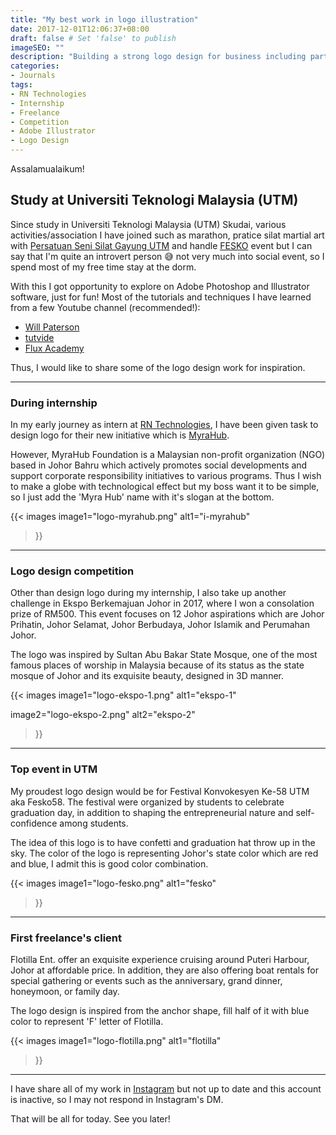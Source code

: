 ```yaml
---
title: "My best work in logo illustration"
date: 2017-12-01T12:06:37+08:00
draft: false # Set 'false' to publish
imageSEO: ""
description: "Building a strong logo design for business including participating in competition and event"
categories:
- Journals
tags:
- RN Technologies
- Internship
- Freelance
- Competition
- Adobe Illustrator
- Logo Design
---
```


Assalamualaikum!

## Study at Universiti Teknologi Malaysia (UTM)

Since study in Universiti Teknologi Malaysia (UTM) Skudai, various activities/association I have joined such as marathon, pratice silat martial art with [Persatuan Seni Silat Gayung UTM](https://www.facebook.com/pssgutm) and handle [FESKO](https://twitter.com/fesko_utm) event but I can say that I'm quite an introvert person 😅 not very much into social event, so I spend most of my free time stay at the dorm.

With this I got opportunity to explore on Adobe Photoshop and Illustrator software, just for fun! Most of the tutorials and techniques I have learned from a few Youtube channel (recommended!):

- [Will Paterson](https://www.youtube.com/channel/UCIp9sEZiv36cDG7cEnrVU7Q)
- [tutvide](https://www.youtube.com/channel/UCeR7U67I2J1icV8E6Rn40vQ)
- [Flux Academy](https://www.youtube.com/@FluxAcademy)

Thus, I would like to share some of the logo design work for inspiration.

---

### During internship

In my early journey as intern at [RN Technologies](https://rntechnologies.com.my/), I have been given task to design logo for their new initiative which is [MyraHub](http://myrahub.com/).

<!-- i-Cloud allow businesses grow faster on the simple, affordable cloud server. The logo is presenting the name itself, the 'C' shape spiral surround on 'i' with a gap at the bottom with yellow and blue color shade.

{{< images
image1="logo-icloud.png"
alt1="i-Cloud"
>}} -->

However, MyraHub Foundation is a Malaysian non-profit organization (NGO) based in Johor Bahru which actively promotes social developments and support corporate responsibility initiatives to various programs. Thus I wish to make a globe with technological effect but my boss want it to be simple, so I just add the 'Myra Hub' name with it's slogan at the bottom.

{{< images
image1="logo-myrahub.png"
alt1="i-myrahub"
>}}

---

### Logo design competition

Other than design logo during my internship, I also take up another challenge in Ekspo Berkemajuan Johor in 2017, where I won a consolation prize of RM500. This event focuses on 12 Johor aspirations which are Johor Prihatin, Johor Selamat, Johor Berbudaya, Johor Islamik and Perumahan Johor.

The logo was inspired by Sultan Abu Bakar State Mosque, one of the most famous places of worship in Malaysia because of its status as the state mosque of Johor and its exquisite beauty, designed in 3D manner.

{{< images
image1="logo-ekspo-1.png"
alt1="ekspo-1"

image2="logo-ekspo-2.png"
alt2="ekspo-2"
>}}

---

### Top event in UTM

My proudest logo design would be for Festival Konvokesyen Ke-58 UTM aka Fesko58. The festival were organized by students  to celebrate graduation day, in addition to shaping the entrepreneurial nature and self-confidence among students.

The idea of this logo is to have confetti and graduation hat throw up in the sky. The color of the logo is representing Johor's state color which are red and blue, I admit this is good color combination.

{{< images
image1="logo-fesko.png"
alt1="fesko"
>}}

---

### First freelance's client

Flotilla Ent. offer an exquisite experience cruising around Puteri Harbour, Johor at affordable price. In addition, they are also offering boat rentals for special gathering or events such as the anniversary, grand dinner, honeymoon, or family day.

The logo design is inspired from the anchor shape, fill half of it with blue color to represent 'F' letter of Flotilla.

{{< images
image1="logo-flotilla.png"
alt1="flotilla"
>}}

---

I have share all of my work in [Instagram](https://www.instagram.com/naimteehee/) but not up to date and this account is inactive, so I may not respond in Instagram's DM.

That will be all for today. See you later!